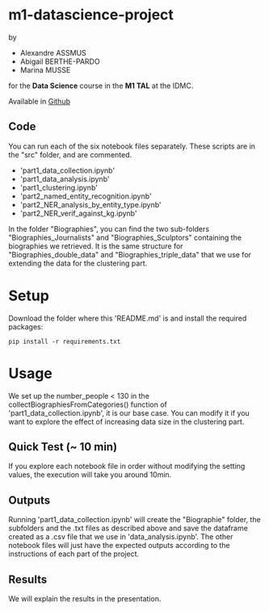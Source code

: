 # m1-datascience-project

by 
- Alexandre ASSMUS
- Abigail BERTHE-PARDO
- Marina MUSSE

for the **Data Science** course in the **M1 TAL** at the IDMC.

Available in [Github](https://github.com/marinmss/m1-datascience-project)

## Code

You can run each of the six notebook files separately. These scripts are in the "src" folder, and are commented.

- 'part1_data_collection.ipynb'
- 'part1_data_analysis.ipynb'
- 'part1_clustering.ipynb'
- 'part2_named_entity_recognition.ipynb'
- 'part2_NER_analysis_by_entity_type.ipynb'
- 'part2_NER_verif_against_kg.ipynb'

In the folder "Biographies", you can find the two sub-folders "Biographies_Journalists" and "Biographies_Sculptors" containing the biographies we retrieved. It is the same structure for "Biographies_double_data" and "Biographies_triple_data" that we use for extending the data for the clustering part.

# Setup 

Download the folder where this 'README.md' is and install the required packages:

```
pip install -r requirements.txt
```

# Usage

We set up the number_people < 130 in the collectBiographiesFromCategories() function of 'part1_data_collection.ipynb', it is our base case. You can modify it if you want to explore the effect of increasing data size in the clustering part.

## Quick Test (~ 10 min)

If you explore each notebook file in order without modifying the setting values, the execution will take you around 10min.

## Outputs 

Running 'part1_data_collection.ipynb' will create the "Biographie" folder, the subfolders and the .txt files as described above and save the dataframe created as a .csv file that we use in 'data_analysis.ipynb'. The other notebook files will just have the expected outputs according to the instructions of each part of the project.

## Results 

We will explain the results in the presentation.


